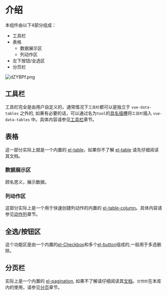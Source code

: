 # 介绍

本组件由以下4部分组成：

* 工具栏
* 表格
  * 数据展示区
  * 列动作区
* 左下按钮/全选区
* 分页栏

![dZYBPf.png](https://s1.ax1x.com/2020/08/17/dZYBPf.png)

## 工具栏
工具栏完全是由用户自定义的，通常情况下`工具栏`都可以是独立于 `vue-data-tables` 之外的, 如果有必要的话，可以通过名为`tool`的[具名插槽](https://cn.vuejs.org/v2/guide/components-slots.html#%E5%85%B7%E5%90%8D%E6%8F%92%E6%A7%BD)将`工具栏`插入 `vue-data-tables` 中。具体内容请参见[工具栏](zh-cn/actionBar.md)章节。

## 表格
这一部分实际上就是一个内置的 [el-table](http://element.eleme.io/#/zh-CN/component/table)，如果你不了解 [el-table](http://element.eleme.io/#/zh-CN/component/table) 请先仔细阅读其文档。

### 数据展示区
顾名思义，展示数据。

### 列动作区
这部分实际上是一个用于快速创捷列动作的内置的 [el-table-column](http://element.eleme.io/#/zh-CN/component/table#table-column-attributes)。具体内容请参见[动作列](zh-cn/actionCol.md)章节。

## 全选/按钮区
这个功能区是由一个内置的[el-Checkbox](https://element.eleme.cn/#/zh-CN/component/checkbox)和多个[el-button](https://element.eleme.cn/#/zh-CN/component/checkbox)组成的,一般用于多选删除。

## 分页栏
实际上是一个内置的 [el-pagination](http://element.eleme.io/#/component/pagination), 如果不了解请仔细阅读其[文档](http://element.eleme.io/#/zh-CN/component/pagination)。`分页栏`在本库内的使用，请参见[分页](zh-cn/pagination.md)章节。
